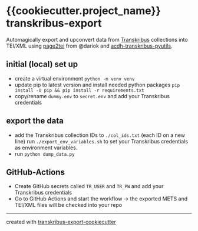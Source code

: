 # {{cookiecutter.project_name}}  transkribus-export

Automagically export and upconvert data from [Transkribus](https://readcoop.eu/) collections into TEI/XML using [page2tei](https://github.com/dariok/page2tei) from @dariok and [acdh-transkribus-pyutils](https://github.com/acdh-oeaw/acdh-transkribus-utils).

## initial (local) set up

* create a virtual environment `python -m venv venv`
* update pip to latest version and install needed python packages `pip install -U pip && pip install -r requirements.txt`
* copy/rename `dummy.env` to `secret.env` and add your Transkribus credentials

## export the data

* add the Transkribus collection IDs to `./col_ids.txt` (each ID on a new line)
run `./export_env_variables.sh` to set your Transkribus credentials as environment variables.
* run `python dump_data.py`

## GitHub-Actions

* Create GitHub secrets called `TR_USER` and `TR_PW` and add your Transkribus credentials
* Go to GitHub Actions and start the workflow -> the exported METS and TEI/XML files will be checked into your repo

-----
created with [transkribus-export-cookiecutter](https://github.com/acdh-oeaw/transkribus-export-cookiecutter)
